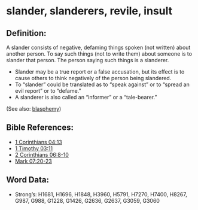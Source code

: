 # slander, slanderers, revile, insult

## Definition:

A slander consists of negative, defaming things spoken (not written) about another person. To say such things (not to write them) about someone is to slander that person. The person saying such things is a slanderer.

* Slander may be a true report or a false accusation, but its effect is to cause others to think negatively of the person being slandered.
* To “slander” could be translated as to “speak against” or to “spread an evil report” or to “defame.”
* A slanderer is also called an “informer” or a “tale-bearer.”

(See also: [blasphemy](../kt/blasphemy.md))

## Bible References:

* [1 Corinthians 04:13](rc://en/tn/help/1co/04/13)
* [1 Timothy 03:11](rc://en/tn/help/1ti/03/11)
* [2 Corinthians 06:8-10](rc://en/tn/help/2co/06/08)
* [Mark 07:20-23](rc://en/tn/help/mrk/07/20)

## Word Data:

* Strong’s: H1681, H1696, H1848, H3960, H5791, H7270, H7400, H8267, G987, G988, G1228, G1426, G2636, G2637, G3059, G3060
